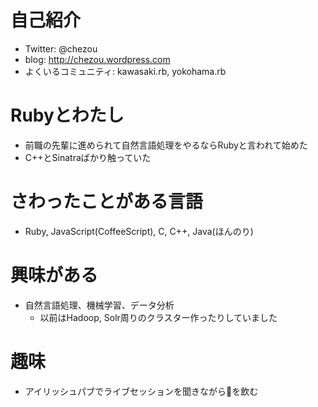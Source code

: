 # 自己紹介

- Twitter: @chezou
- blog: http://chezou.wordpress.com
- よくいるコミュニティ: kawasaki.rb, yokohama.rb

# Rubyとわたし
- 前職の先輩に進められて自然言語処理をやるならRubyと言われて始めた
- C++とSinatraばかり触っていた

# さわったことがある言語
- Ruby, JavaScript(CoffeeScript), C, C++, Java(ほんのり)

# 興味がある
- 自然言語処理、機械学習、データ分析
  - 以前はHadoop, Solr周りのクラスター作ったりしていました

# 趣味
- アイリッシュパブでライブセッションを聞きながら🍺を飲む
